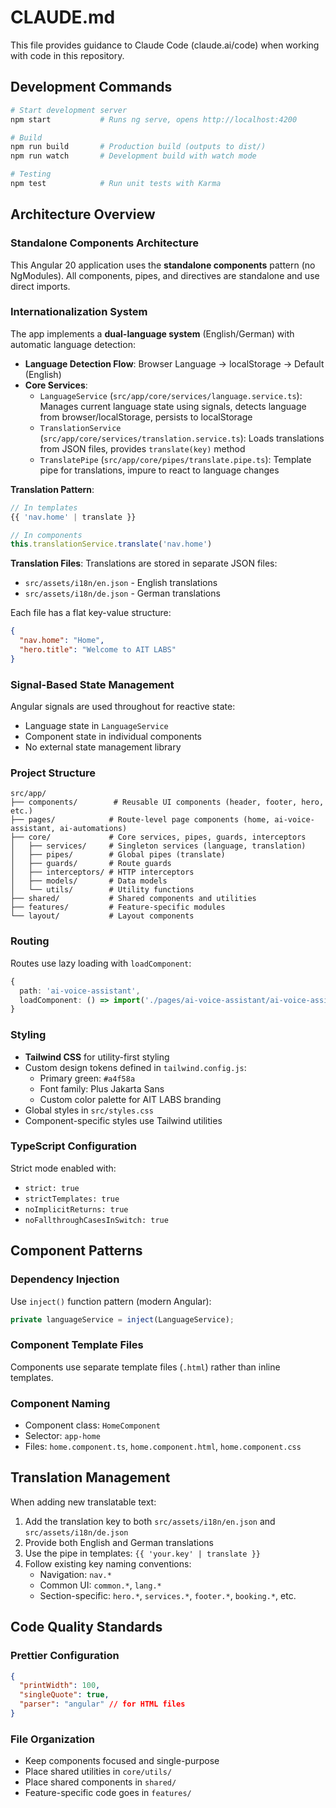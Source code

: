 # CLAUDE.md

This file provides guidance to Claude Code (claude.ai/code) when working with code in this repository.

## Development Commands

```bash
# Start development server
npm start           # Runs ng serve, opens http://localhost:4200

# Build
npm run build       # Production build (outputs to dist/)
npm run watch       # Development build with watch mode

# Testing
npm test            # Run unit tests with Karma
```

## Architecture Overview

### Standalone Components Architecture
This Angular 20 application uses the **standalone components** pattern (no NgModules). All components, pipes, and directives are standalone and use direct imports.

### Internationalization System
The app implements a **dual-language system** (English/German) with automatic language detection:

- **Language Detection Flow**: Browser Language → localStorage → Default (English)
- **Core Services**:
  - `LanguageService` (`src/app/core/services/language.service.ts`): Manages current language state using signals, detects language from browser/localStorage, persists to localStorage
  - `TranslationService` (`src/app/core/services/translation.service.ts`): Loads translations from JSON files, provides `translate(key)` method
  - `TranslatePipe` (`src/app/core/pipes/translate.pipe.ts`): Template pipe for translations, impure to react to language changes

**Translation Pattern**:
```typescript
// In templates
{{ 'nav.home' | translate }}

// In components
this.translationService.translate('nav.home')
```

**Translation Files**: Translations are stored in separate JSON files:
- `src/assets/i18n/en.json` - English translations
- `src/assets/i18n/de.json` - German translations

Each file has a flat key-value structure:
```json
{
  "nav.home": "Home",
  "hero.title": "Welcome to AIT LABS"
}
```

### Signal-Based State Management
Angular signals are used throughout for reactive state:
- Language state in `LanguageService`
- Component state in individual components
- No external state management library

### Project Structure

```
src/app/
├── components/        # Reusable UI components (header, footer, hero, etc.)
├── pages/            # Route-level page components (home, ai-voice-assistant, ai-automations)
├── core/             # Core services, pipes, guards, interceptors
│   ├── services/     # Singleton services (language, translation)
│   ├── pipes/        # Global pipes (translate)
│   ├── guards/       # Route guards
│   ├── interceptors/ # HTTP interceptors
│   ├── models/       # Data models
│   └── utils/        # Utility functions
├── shared/           # Shared components and utilities
├── features/         # Feature-specific modules
└── layout/           # Layout components
```

### Routing
Routes use lazy loading with `loadComponent`:
```typescript
{
  path: 'ai-voice-assistant',
  loadComponent: () => import('./pages/ai-voice-assistant/ai-voice-assistant.component').then(m => m.AiVoiceAssistantComponent)
}
```

### Styling
- **Tailwind CSS** for utility-first styling
- Custom design tokens defined in `tailwind.config.js`:
  - Primary green: `#a4f58a`
  - Font family: Plus Jakarta Sans
  - Custom color palette for AIT LABS branding
- Global styles in `src/styles.css`
- Component-specific styles use Tailwind utilities

### TypeScript Configuration
Strict mode enabled with:
- `strict: true`
- `strictTemplates: true`
- `noImplicitReturns: true`
- `noFallthroughCasesInSwitch: true`

## Component Patterns

### Dependency Injection
Use `inject()` function pattern (modern Angular):
```typescript
private languageService = inject(LanguageService);
```

### Component Template Files
Components use separate template files (`.html`) rather than inline templates.

### Component Naming
- Component class: `HomeComponent`
- Selector: `app-home`
- Files: `home.component.ts`, `home.component.html`, `home.component.css`

## Translation Management

When adding new translatable text:

1. Add the translation key to both `src/assets/i18n/en.json` and `src/assets/i18n/de.json`
2. Provide both English and German translations
3. Use the pipe in templates: `{{ 'your.key' | translate }}`
4. Follow existing key naming conventions:
   - Navigation: `nav.*`
   - Common UI: `common.*`, `lang.*`
   - Section-specific: `hero.*`, `services.*`, `footer.*`, `booking.*`, etc.

## Code Quality Standards

### Prettier Configuration
```json
{
  "printWidth": 100,
  "singleQuote": true,
  "parser": "angular" // for HTML files
}
```

### File Organization
- Keep components focused and single-purpose
- Place shared utilities in `core/utils/`
- Place shared components in `shared/`
- Feature-specific code goes in `features/`